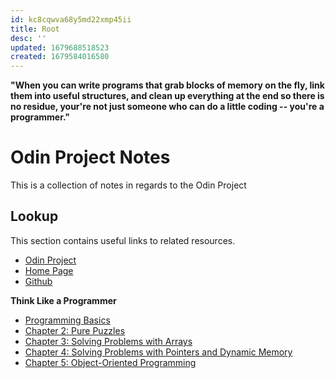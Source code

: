 ```yaml
---
id: kc8cqwva68y5md22xmp45ii
title: Root
desc: ''
updated: 1679688518523
created: 1679584016580
---
```


**"When you can write programs that grab blocks of memory on the fly, link them into useful structures, and clean up everything at the end so there is no residue, your're not just someone who can do a little coding -- you're a programmer."**

# Odin Project Notes

This is a collection of notes in regards to the Odin Project

## Lookup

This section contains useful links to related resources.

- [Odin Project](https://www.theodinproject.com/dashboard)
- [Home Page](https://iquainti.github.io/)
- [Github](https://github.com/IQuaintI/odin_project)

**Think Like a Programmer**

- [Programming Basics](./javascript_basics.how_to_think_like_a%20_programmer.md)
- [Chapter 2: Pure Puzzles](./think_like_a_programmer.chapter_2_pure_puzzles.md)
- [Chapter 3: Solving Problems with Arrays](./think_like_a_programmer.chapter_3_solving_problems_with_arrays.md)
- [Chapter 4: Solving Problems with Pointers and Dynamic Memory](./think_like_a_programmer.chapter_4_solving_problems_with_arrays.md)
- [Chapter 5: Object-Oriented Programming](./think_like_a_programmer.chapter_5_solving_problems_with_classes.md)